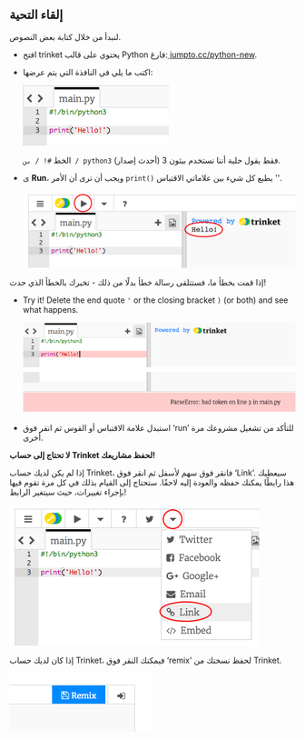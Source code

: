 ## إلقاء التحية

لنبدأ من خلال كتابة بعض النصوص.

+ افتح trinket يحتوي على قالب Python فارغ:<a href="http://jumpto.cc/python-new" target="_blank"> jumpto.cc/python-new</a>.

+ اكتب ما يلي في النافذة التي يتم عرضها:
    
    ![screenshot](images/me-hi.png)
    
    الخط ` #! / بن / python3 ` فقط يقول حلية أننا نستخدم بيثون 3 (أحدث إصدار).

+ ى **Run**، ويجب أن ترى أن الأمر `print()` يطبع كل شيء بين علاماتي الاقتباس ''.
    
    ![screenshot](images/me-hi-test.png)

إذا قمت بخطأ ما، فستتلقى رسالة خطأ بدلًا من ذلك - تخبرك بالخطأ الذي حدث!

+ Try it! Delete the end quote `'` or the closing bracket `)` (or both) and see what happens.
    
    ![screenshot](images/me-syntax.png)

+ استبدل علامة الاقتباس أو القوس ثم انقر فوق ‘run’ للتأكد من تشغيل مشروعك مرة أخرى.

**لا تحتاج إلى حساب Trinket لحفظ مشاريعك!**

إذا لم يكن لديك حساب Trinket، فانقر فوق سهم لأسفل ثم انقر فوق ‘Link’. سيعطيك هذا رابطًا يمكنك حفظه والعودة إليه لاحقًا. ستحتاج إلى القيام بذلك في كل مرة تقوم فيها بإجراء تغييرات، حيث سيتغير الرابط!

![screenshot](images/me-link.png)

إذا كان لديك حساب Trinket، فيمكنك النقر فوق ‘remix’ لحفظ نسختك من Trinket.

![screenshot](images/me-remix.png)